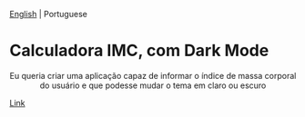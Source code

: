 [English](README.md) | Portuguese

<h1> Calculadora IMC, com Dark Mode </h1>

<p align="center">
Eu queria criar uma aplicação capaz de informar o índice de massa corporal do usuário e que podesse mudar o tema em claro ou escuro</p>


[Link](https://calculadora-imc-darkmode.000webhostapp.com/tela.html) <br>

